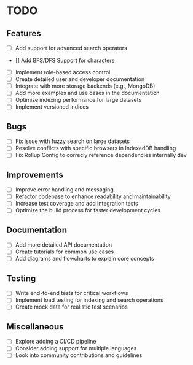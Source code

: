 # TODO

## Features
- [ ] Add support for advanced search operators
- [] Add BFS/DFS Support for characters
- [ ] Implement role-based access control
- [ ] Create detailed user and developer documentation
- [ ] Integrate with more storage backends (e.g., MongoDB)
- [ ] Add more examples and use cases in the documentation
- [ ] Optimize indexing performance for large datasets
- [ ] Implement versioned indices

## Bugs
- [ ] Fix issue with fuzzy search on large datasets
- [ ] Resolve conflicts with specific browsers in IndexedDB handling
- [ ] Fix Rollup Config to correcly reference dependencies internally  dev 

## Improvements
- [ ] Improve error handling and messaging
- [ ] Refactor codebase to enhance readability and maintainability
- [ ] Increase test coverage and add integration tests
- [ ] Optimize the build process for faster development cycles

## Documentation
- [ ] Add more detailed API documentation
- [ ] Create tutorials for common use cases
- [ ] Add diagrams and flowcharts to explain core concepts

## Testing
- [ ] Write end-to-end tests for critical workflows
- [ ] Implement load testing for indexing and search operations
- [ ] Create mock data for realistic test scenarios

## Miscellaneous
- [ ] Explore adding a CI/CD pipeline
- [ ] Consider adding support for multiple languages
- [ ] Look into community contributions and guidelines
